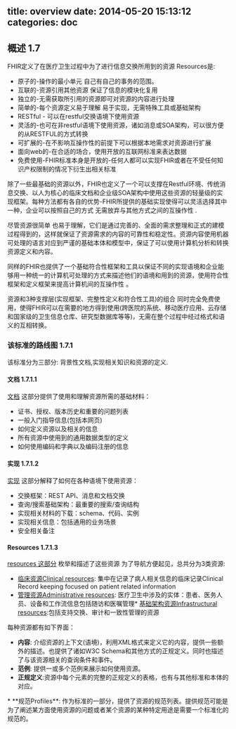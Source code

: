 title: overview
date: 2014-05-20 15:13:12
categories: doc
---		


<a name="root"> </a>

## 概述 <span class="sectioncount">1.7<a name="1.7"> </a></span>

FHIR定义了在医疗卫生过程中为了进行信息交换所用到的资源
Resources是:

*   原子的-操作的最小单元 自己有自己的事务的范围。
*   互联的-资源引用其他资源 保证了信息的模块化复用
*   独立的-无需获取所引用的资源即可对资源的内容进行处理
*   简单的-每个资源定义易于理解 易于实现，无需特殊工具或基础架构
*   RESTful - 可以在restful交换语境下使用资源
*   灵活的-也可在非restful语境下使用资源，诸如消息或SOA架构，可以很方便的从RESTFUL的方式转换
*   可扩展的-在不影响互操作性的前提下可以根据本地需求对资源进行扩展
*   面向web的-在合适的场合，使用开放的互联网标准来表达数据
*   免费使用-FHIR标准本身是开放的-任何人都可以实现FHIR或者在不受任何知识产权限制的情况下衍生出相关标准

除了一些最基础的资源以外，FHIR也定义了一个可以支撑在Restful环境、传统消息交换、以人为核心的临床文档和企业级SOA架构中使用这些资源的轻量级的实现框架。每种方法都有各自的优势-FHIR所提供的基础实现使得可以灵活选择其中一种，企业可以按照自己的方式 无需放弃与其他方式之间的互操作性 .

尽管资源很简单  也易于理解，它们是通过完善的、全面的需求整理和正式的建模过程得到的，这样就保证了资源需求的内容的可靠性和稳定性。资源内容使用机器可处理的语言对应到严谨的基础本体和模型中，保证了可以使用计算机分析和转换资源定义和内容。

同样的FHIR也提供了一个基础符合性框架和工具以保证不同的实现语境和企业能够用一种统一的计算机可处理的方式来描述他们的语境和用到的资源，使用符合性框架和定义框架来提高计算机间的互操作性 。

资源和3种支撑层(实现框架、完整性定义和符合性工具)的组合 同时完全免费使用，使得FHIR可以在需要的地方得到使用(跨医院的系统、移动医疗应用、云存储和国家级的卫生信息仓库、研究型数据库等等)，无需在整个过程中经过格式和语义的互相转换。

<a name="roadmap"> </a>

### 该标准的路线图 <span class="sectioncount">1.7.1<a name="1.7.1"> </a></span>

该标准分为三部分: 背景性文档,实现相关知识和资源的定义. 

#### 文档 <span class="sectioncount">1.7.1.1<a name="1.7.1.1"> </a></span>

 [文档](documentation.htm) 这部分提供了使用和理解资源所需的基础材料：

*   证书、授权、版本历史和重要的问题列表
*   一般入门指导信息(包括本网页)
*   如何定义资源以及相关的信息
*   所有资源中使用到的通用数据类型的定义
*   如何使用编码和字典以及编码注册的信息

#### 实现 <span class="sectioncount">1.7.1.2<a name="1.7.1.2"> </a></span>

 [实现](implementation.htm) 这部分解释了如何在各种语境下使用资源：

*   交换框架：REST API、消息和文档交换
*   查询/搜索基础架构：最重要的搜索/查询结构
*   实现相关材料的下载：schema、代码、实例
*   实现相关信息：包括通用的业务场景
*   安全相关备注

#### Resources <span class="sectioncount">1.7.1.3<a name="1.7.1.3"> </a></span>

 [resources 这部分](resourcelist.htm) 枚举和描述了这些资源
为了导航方便起见，总共分为3类资源:

*   [临床资源Clinical resources](clinical.htm): 集中在记录了病人相关信息的临床记录Clinical Record keeping focused on patient related information
*   [管理资源Administrative resources](administration.htm): 医疗卫生中涉及的实体：患者、医务人员、设备和工作流信息包括随访和医嘱管理*   [基础架构资源Infrastructural resources](infrastructure.htm):包括支持交换、审计和一致性管理的资源

每种资源都有如下界面：

*   **内容**: 介绍资源的上下文(语境)，利用XML格式来定义它的内容，提供一些额外的描述。也提供了诸如W3C Schema和其他方式的正规定义。同时也描述了与该资源相关的查询条件和事件。
*   **范例**: 提供一或多个范例来展示如何使用资源。
*   **正规定义**:资源中每个元素的完整的正规定义的表格，也有与其他标准和本体的对应。

  <!--*   **Design Notes**: Explanations of some of the less obvious aspects of the resource and explanation of why the resource is structured in a particular way. Not all resources have design notes and implementers do not need to read them
 -->*   **规范Profiles**: 作为标准的一部分，提供了资源的规范列表。提供规范可能是为了阐述某方面使用资源的问题或者某个资源的某种特定用途是需要一个标准化的规范的。
